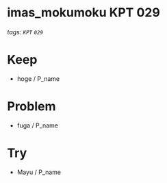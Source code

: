 # imas_mokumoku KPT 029

###### tags: `KPT` `029`

# Keep

- hoge / P_name

# Problem

- fuga / P_name

# Try

- Mayu / P_name
